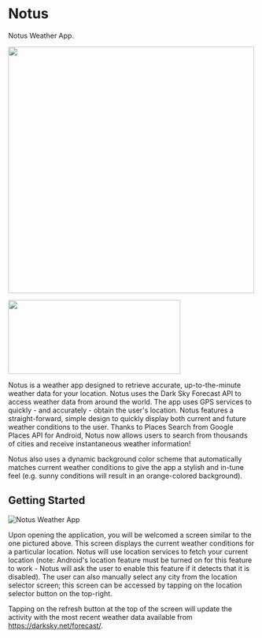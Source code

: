 # Notus
Notus Weather App.

<a href="https://github.com/shadi-hammad/Notus"><img src="https://i.imgur.com/Wy4mklb.png?1" width="500" height="500"></a>

<a href="https://play.google.com/store/apps/details?id=com.shadihammad.stormy"><img src="https://i.imgur.com/rvD32OV.png" width="350" height="150"></a>




Notus is a weather app designed to retrieve accurate, up-to-the-minute weather data for your location. Notus uses the Dark Sky Forecast API to access weather data from around the world. The app uses GPS services to quickly - and accurately - obtain the user's location. Notus features a straight-forward, simple design to quickly display both current and future weather conditions to the user. Thanks to Places Search from Google Places API for Android, Notus now allows users to search from thousands of cities and receive instantaneous weather information! 

Notus also uses a dynamic background color scheme that automatically matches current weather conditions to give the app a stylish and in-tune feel (e.g. sunny conditions will result in an orange-colored background).


## Getting Started

![Notus Weather App](https://i.imgur.com/IT63U44.png)

Upon opening the application, you will be welcomed a screen similar to the one pictured above. This screen displays the current weather conditions for a particular location. Notus will use location services to fetch your current location (note: Android's location feature must be turned on for this feature to work - Notus will ask the user to enable this feature if it detects that it is disabled). The user can also manually select any city from the location selector screen; this screen can be accessed by tapping on the location selector button on the top-right.

Tapping on the refresh button at the top of the screen will update the activity with the most recent weather data available from https://darksky.net/forecast/. 
